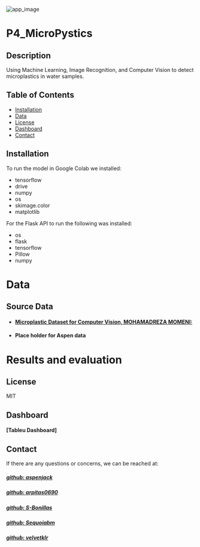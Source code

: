 ![app_image](https://www.tetratech.com/wp-content/uploads/2023/10/Evaluating-the-Risk-of-Microplastics-in-Coastal-Waters-One-Water.jpg)

# P4_MicroPystics

## Description
 Using Machine Learning, Image Recognition, and Computer Vision to detect microplastics in water samples.

 ## Table of Contents
- [Installation](#installation)
- [Data](#data)
- [License](#license)
- [Dashboard](#dashboard)
- [Contact](#contact)

## Installation
To run the model in Google Colab we installed: 
- tensorflow
- drive
- numpy
- os
- skimage.color
- matplotlib  
  
For the Flask API to run the following was installed: 
- os
- flask
- tensorflow
- Pillow
- numpy

# Data

## Source Data
- #### [Microplastic Dataset for Computer Vision, MOHAMADREZA MOMENI:](https://www.kaggle.com/datasets/imtkaggleteam/microplastic-dataset-for-computer-vision)
- #### Place holder for Aspen data

# Results and evaluation


## License
MIT

## Dashboard
#### [Tableu Dashboard]

## Contact
If there are any questions or concerns, we can be reached at:
##### [github: aspenjack](https://github.com/aspenjack)
##### [github: arpitas0690](https://github.com/arpitas0690)
##### [github: S-Bonillas](https://github.com/S-Bonillas)
##### [github: Sequoiabm](https://github.com/Sequoiabm)
##### [github: velvetklr](https://github.com/velvetklr)



